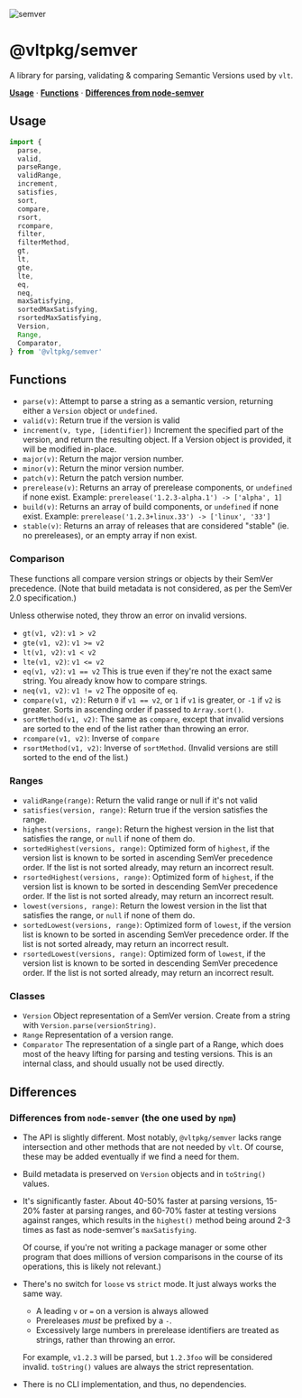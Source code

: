 ![semver](https://github.com/user-attachments/assets/8ace86b8-cf67-43f0-991d-b9c1a069ffa0)

# @vltpkg/semver

A library for parsing, validating & comparing Semantic Versions used
by `vlt`.

**[Usage](#usage)** · **[Functions](#functions)** ·
**[Differences from node-semver](#differences)**

## Usage

```js
import {
  parse,
  valid,
  parseRange,
  validRange,
  increment,
  satisfies,
  sort,
  compare,
  rsort,
  rcompare,
  filter,
  filterMethod,
  gt,
  lt,
  gte,
  lte,
  eq,
  neq,
  maxSatisfying,
  sortedMaxSatisfying,
  rsortedMaxSatisfying,
  Version,
  Range,
  Comparator,
} from '@vltpkg/semver'
```

## Functions

- `parse(v)`: Attempt to parse a string as a semantic version,
  returning either a `Version` object or `undefined`.
- `valid(v)`: Return true if the version is valid
- `increment(v, type, [identifier])` Increment the specified part of
  the version, and return the resulting object. If a Version object is
  provided, it will be modified in-place.
- `major(v)`: Return the major version number.
- `minor(v)`: Return the minor version number.
- `patch(v)`: Return the patch version number.
- `prerelease(v)`: Returns an array of prerelease components, or
  `undefined` if none exist. Example:
  `prerelease('1.2.3-alpha.1') -> ['alpha', 1]`
- `build(v)`: Returns an array of build components, or `undefined` if
  none exist. Example:
  `prerelease('1.2.3+linux.33') -> ['linux', '33']`
- `stable(v)`: Returns an array of releases that are considered
  "stable" (ie. no prereleases), or an empty array if non exist.

### Comparison

These functions all compare version strings or objects by their SemVer
precedence. (Note that build metadata is not considered, as per the
SemVer 2.0 specification.)

Unless otherwise noted, they throw an error on invalid versions.

- `gt(v1, v2)`: `v1 > v2`
- `gte(v1, v2)`: `v1 >= v2`
- `lt(v1, v2)`: `v1 < v2`
- `lte(v1, v2)`: `v1 <= v2`
- `eq(v1, v2)`: `v1 == v2` This is true even if they're not the exact
  same string. You already know how to compare strings.
- `neq(v1, v2)`: `v1 != v2` The opposite of `eq`.
- `compare(v1, v2)`: Return `0` if `v1 == v2`, or `1` if `v1` is
  greater, or `-1` if `v2` is greater. Sorts in ascending order if
  passed to `Array.sort()`.
- `sortMethod(v1, v2)`: The same as `compare`, except that invalid
  versions are sorted to the end of the list rather than throwing an
  error.
- `rcompare(v1, v2)`: Inverse of `compare`
- `rsortMethod(v1, v2)`: Inverse of `sortMethod`. (Invalid versions
  are still sorted to the end of the list.)

### Ranges

- `validRange(range)`: Return the valid range or null if it's not
  valid
- `satisfies(version, range)`: Return true if the version satisfies
  the range.
- `highest(versions, range)`: Return the highest version in the list
  that satisfies the range, or `null` if none of them do.
- `sortedHighest(versions, range)`: Optimized form of `highest`, if
  the version list is known to be sorted in ascending SemVer
  precedence order. If the list is not sorted already, may return an
  incorrect result.
- `rsortedHighest(versions, range)`: Optimized form of `highest`, if
  the version list is known to be sorted in descending SemVer
  precedence order. If the list is not sorted already, may return an
  incorrect result.
- `lowest(versions, range)`: Return the lowest version in the list
  that satisfies the range, or `null` if none of them do.
- `sortedLowest(versions, range)`: Optimized form of `lowest`, if the
  version list is known to be sorted in ascending SemVer precedence
  order. If the list is not sorted already, may return an incorrect
  result.
- `rsortedLowest(versions, range)`: Optimized form of `lowest`, if the
  version list is known to be sorted in descending SemVer precedence
  order. If the list is not sorted already, may return an incorrect
  result.

### Classes

- `Version` Object representation of a SemVer version. Create from a
  string with `Version.parse(versionString)`.
- `Range` Representation of a version range.
- `Comparator` The representation of a single part of a Range, which
  does most of the heavy lifting for parsing and testing versions.
  This is an internal class, and should usually not be used directly.

## Differences

### Differences from `node-semver` (the one used by `npm`)

- The API is slightly different. Most notably, `@vltpkg/semver` lacks
  range intersection and other methods that are not needed by `vlt`.
  Of course, these may be added eventually if we find a need for them.

- Build metadata is preserved on `Version` objects and in `toString()`
  values.

- It's significantly faster. About 40-50% faster at parsing versions,
  15-20% faster at parsing ranges, and 60-70% faster at testing
  versions against ranges, which results in the `highest()` method
  being around 2-3 times as fast as node-semver's `maxSatisfying`.

  Of course, if you're not writing a package manager or some other
  program that does millions of version comparisons in the course of
  its operations, this is likely not relevant.)

- There's no switch for `loose` vs `strict` mode. It just always works
  the same way.

  - A leading `v` or `=` on a version is always allowed
  - Prereleases _must_ be prefixed by a `-`.
  - Excessively large numbers in prerelease identifiers are treated as
    strings, rather than throwing an error.

  For example, `v1.2.3` will be parsed, but `1.2.3foo` will be
  considered invalid. `toString()` values are always the strict
  representation.

- There is no CLI implementation, and thus, no dependencies.
